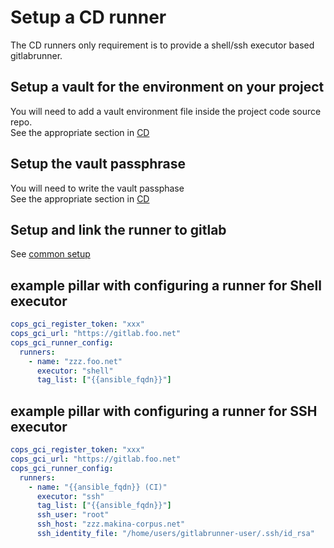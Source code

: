 # Setup a CD runner
The CD runners only requirement is to provide a shell/ssh executor based gitlabrunner.

## Setup a vault for the environment on your project
You will need to add a vault environment file inside the project code source repo.<br/>
See the appropriate section in [CD](./cd.md)

## Setup the vault passphrase
You will need to write the vault passphase<br/>
See the appropriate section in [CD](./cd.md)

## Setup and link the runner to gitlab
See [common setup](./install_runner.md)

## example pillar with configuring a runner for Shell executor
```yaml
cops_gci_register_token: "xxx"
cops_gci_url: "https://gitlab.foo.net"
cops_gci_runner_config:
  runners:
    - name: "zzz.foo.net"
      executor: "shell"
      tag_list: ["{{ansible_fqdn}}"]

```

## example pillar with configuring a runner for SSH executor
```yaml
cops_gci_register_token: "xxx"
cops_gci_url: "https://gitlab.foo.net"
cops_gci_runner_config:
  runners:
    - name: "{{ansible_fqdn}} (CI)"
      executor: "ssh"
      tag_list: ["{{ansible_fqdn}}"]
      ssh_user: "root"
      ssh_host: "zzz.makina-corpus.net"
      ssh_identity_file: "/home/users/gitlabrunner-user/.ssh/id_rsa"
```


